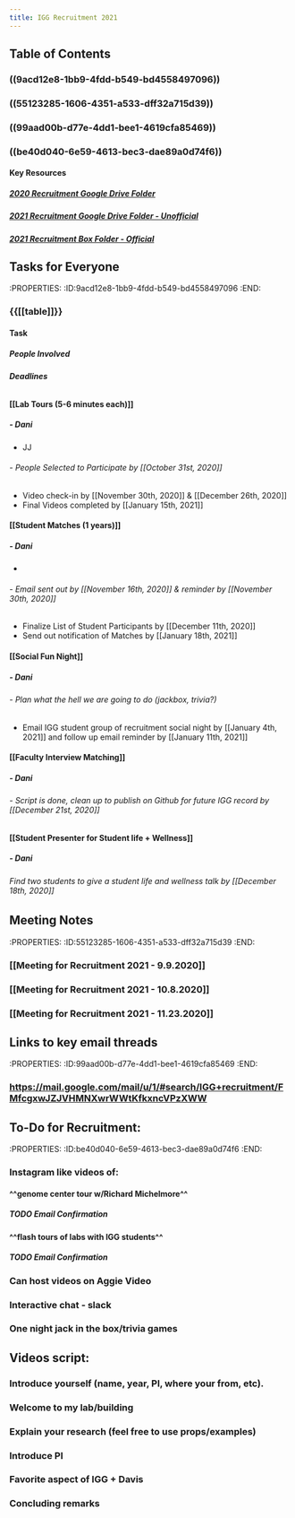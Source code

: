 ```yaml
---
title: IGG Recruitment 2021
---
```


## **Table of Contents**
### ((9acd12e8-1bb9-4fdd-b549-bd4558497096))

### ((55123285-1606-4351-a533-dff32a715d39))

### ((99aad00b-d77e-4dd1-bee1-4619cfa85469))

### ((be40d040-6e59-4613-bec3-dae89a0d74f6))
#### **Key Resources**
##### [2020 Recruitment Google Drive Folder](https://drive.google.com/drive/u/1/folders/1EK-6syaB38JB-ZYj5a3IGZuOgOPfgHK4)

##### [2021 Recruitment Google Drive Folder - Unofficial](https://drive.google.com/drive/u/1/folders/188jjQA_7nXrDbcmsBNWd5jMQxM4H3GPf)

##### [2021 Recruitment Box Folder - Official](https://ucdavis.app.box.com/folder/122401004724?s=xa456uarnb6h5vu0g4lt6ia7vmtfqpr7)

## **Tasks for Everyone**
:PROPERTIES:
:ID:9acd12e8-1bb9-4fdd-b549-bd4558497096
:END:
### {{[[table]]}}
#### **Task**
##### **People Involved**
###### **Deadlines**

#### [[Lab Tours (5-6 minutes each)]]
##### - Dani
- JJ
###### -  People Selected to Participate by [[October 31st, 2020]]
- Video check-in by [[November 30th, 2020]] & [[December 26th, 2020]]
- Final Videos completed by [[January 15th, 2021]]

#### [[Student Matches (1 years)]]
##### - Dani
- 
###### - Email sent out by [[November 16th, 2020]] & reminder by [[November 30th, 2020]]
- Finalize List of Student Participants by [[December 11th, 2020]]
- Send out notification of Matches by [[January 18th, 2021]]

#### [[Social Fun Night]]
##### - Dani
###### - Plan what the hell we are going to do (jackbox, trivia?)
- Email IGG student group of recruitment social night by [[January 4th, 2021]] and follow up email reminder by [[January 11th, 2021]]

#### [[Faculty Interview Matching]]
##### - Dani
###### - Script is done, clean up to publish on Github for future IGG record by [[December 21st, 2020]]

#### [[Student Presenter for Student life + Wellness]]
##### - Dani
###### Find two students to give a student life and wellness talk by [[December 18th, 2020]]

## 

## **Meeting Notes**
:PROPERTIES:
:ID:55123285-1606-4351-a533-dff32a715d39
:END:
### [[Meeting for Recruitment 2021 - 9.9.2020]]

### [[Meeting for Recruitment 2021 - 10.8.2020]]

### [[Meeting for Recruitment 2021 - 11.23.2020]]

## 

## **Links to key email threads**
:PROPERTIES:
:ID:99aad00b-d77e-4dd1-bee1-4619cfa85469
:END:
### https://mail.google.com/mail/u/1/#search/IGG+recruitment/FMfcgxwJZJVHMNXwrWWtKfkxncVPzXWW

## 

## **To-Do for Recruitment:**
:PROPERTIES:
:ID:be40d040-6e59-4613-bec3-dae89a0d74f6
:END:
### Instagram like videos of:
#### ^^genome center tour w/Richard Michelmore^^
##### TODO Email Confirmation

#### ^^flash tours of labs with IGG students^^
##### TODO Email Confirmation

### Can host videos on Aggie Video

### Interactive chat - slack

### One night jack in the box/trivia games

## 

## Videos script:
### Introduce yourself (name, year, PI, where your from, etc).

### Welcome to my lab/building

### Explain your research (feel free to use props/examples)

### Introduce PI

### Favorite aspect of IGG + Davis

### Concluding remarks
